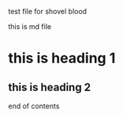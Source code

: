test file for shovel blood

this is md file

# this is heading 1

## this is heading 2

end of contents
